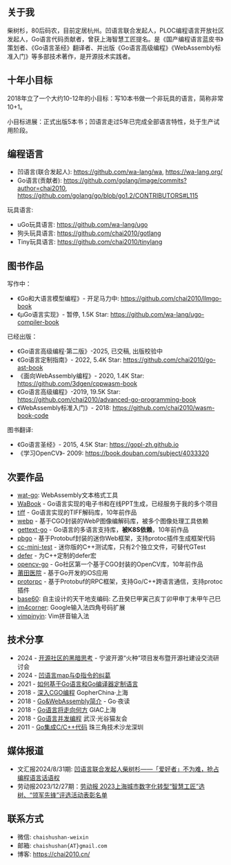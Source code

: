 ## 关于我

柴树杉，80后码农，目前定居杭州。凹语言联合发起人，PLOC编程语言开放社区发起人，Go语言代码贡献者，曾获上海智慧工匠提名。是《国产编程语言蓝皮书》策划者、《Go语言圣经》翻译者、并出版《Go语言高级编程》《WebAssembly标准入门》等多部技术著作，是开源技术实践者。

## 十年小目标

2018年立了一个大约10-12年的小目标：写10本书做一个非玩具的语言，简称非常10+1。

小目标进展：正式出版5本书；凹语言走过5年已完成全部语言特性，处于生产试用阶段。

## 编程语言

- 凹语言(联合发起人): https://github.com/wa-lang/wa, https://wa-lang.org/
- Go语言(贡献者): https://github.com/golang/image/commits?author=chai2010, https://github.com/golang/go/blob/go1.2/CONTRIBUTORS#L115

玩具语言:

- uGo玩具语言: https://github.com/wa-lang/ugo
- 狗头玩具语言: https://github.com/chai2010/gotlang
- Tiny玩具语言: https://github.com/chai2010/tinylang

## 图书作品

写作中：

- 《Go和大语言模型编程》- 开足马力中: https://github.com/chai2010/llmgo-book
- 《µGo语言实现》- 暂停, 1.5K Star: https://github.com/wa-lang/ugo-compiler-book

已经出版：

- 《Go语言高级编程·第二版》-2025, 已交稿, 出版校验中
- 《Go语言定制指南》- 2022, 5.4K Star: https://github.com/chai2010/go-ast-book
- 《面向WebAssembly编程》- 2020, 1.4K Star: https://github.com/3dgen/cppwasm-book
- 《Go语言高级编程》-2019, 19.5K Star: https://github.com/chai2010/advanced-go-programming-book
- 《WebAssembly标准入门》- 2018: https://github.com/chai2010/wasm-book-code

图书翻译:

- 《Go语言圣经》- 2015, 4.5K Star: https://gopl-zh.github.io
- 《学习OpenCV》- 2009: https://book.douban.com/subject/4033320

## 次要作品

- [wat-go](https://github.com/chai2010/wat-go): WebAssembly文本格式工具
- [WaBook](https://github.com/wa-lang/wabook) - Go语言实现的电子书和在线PPT生成，已经服务于我的多个项目
- [tiff](https://github.com/chai2010/tiff) - Go语言实现的TIFF解码库，10年前作品
- [webp](https://github.com/chai2010/webp) - 基于CGO封装的WebP图像编解码库，被多个图像处理工具依赖
- [gettext-go](https://github.com/chai2010/gettext-go) - Go语言的多语言支持库，**被K8S依赖**，10年前作品
- [pbgo](https://github.com/chai2010/pbgo) - 基于Protobuf封装的迷你Web框架，支持protoc插件生成框架代码
- [cc-mini-test](https://github.com/chai2010/cc-mini-test) - 迷你版的C++测试库，只有2个独立文件，可替代GTest
- [defer](https://github.com/chai2010/defer) - 为C++定制的defer宏
- [opencv-go](https://github.com/chai2010/opencv) - Go社区第一个基于CGO封装的OpenCV库，10年前作品
- [莆田医院](https://github.com/chai2010/ptyy) - 基于Go开发的iOS应用
- [protorpc](https://github.com/chai2010/protorpc) - 基于Protobuf的RPC框架，支持Go/C++跨语言通信，支持protoc插件
- [base60](https://github.com/chai2010/base60): 自主设计的天干地支编码: 乙丑癸巳甲寅己亥丁卯甲申丁未甲午己巳
- [im4corner](https://github.com/chai2010/im4corner): Google输入法四角号码扩展
- [vimpinyin](https://github.com/chai2010/vimpinyin): Vim拼音输入法

## 技术分享

- 2024 - [开源社区的黑暗思考](https://mp.weixin.qq.com/s/tuoRvoW0zkv--ls6z7hpRA) - 宁波开源“火种”项目发布暨开源社建设交流研讨会
- 2024 - [凹语言map与Φ指令的纠葛](https://wa-lang.org/talks/ssa-bug/)
- 2021 - [如何基于Go语言和Go编译器定制语言](https://wa-lang.org/ugo-compiler-book/talks/go-compiler-intro.html)
- 2018 - [深入CGO编程](https://chai2010.cn/gopherchina2018-cgo-talk/) GopherChina·上海
- 2018 - [Go&WebAssembly简介](https://github.com/golang-china/awesome-go-zh/blob/master/chai2010/chai2010-golang-wasm.slide) - Go·夜读
- 2018 - [Go语言将走向何方](https://github.com/golang-china/awesome-go-zh/tree/master/chai2010/giac2018) GIAC上海
- 2018 - [Go语言并发编程](https://github.com/golang-china/awesome-go-zh/blob/master/chai2010/chai2010-golang-concurrency.slide) 武汉·光谷猫友会
- 2011 - [Go集成C/C++代码](https://github.com/chai2010/gopherchina2018-cgo-talk/blob/master/chai2010-cgo-talk-sz-20110207.pdf) 珠三角技术沙龙深圳

## 媒体报道

- 文汇报2024/8/31期: [凹语言联合发起人柴树杉——「爱好者」不为难，抢占编程语言话语权](https://dzb.whb.cn/imgPath/2024-08-29/40829.pdf)
- 劳动报2023/12/27期：[劳动报 2023上海城市数字化转型“智慧工匠”选树、“领军先锋”评选活动表彰名单](https://www.zhihuigongjiang.org/histroy.html)

## 联系方式

- 微信: `chaishushan-weixin`
- 邮箱: `chaishushan{AT}gmail.com`
- 博客: https://chai2010.cn/

<!--
**chai2010/chai2010** is a ✨ _special_ ✨ repository because its `README.md` (this file) appears on your GitHub profile.

Here are some ideas to get you started:

- 🔭 I’m currently working on ...
- 🌱 I’m currently learning ...
- 👯 I’m looking to collaborate on ...
- 🤔 I’m looking for help with ...
- 💬 Ask me about ...
- 📫 How to reach me: ...
- 😄 Pronouns: ...
- ⚡ Fun fact: ...
-->
